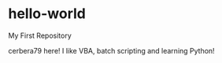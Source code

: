 # hello-world
My First Repository

cerbera79 here! I like VBA, batch scripting and learning Python! 
